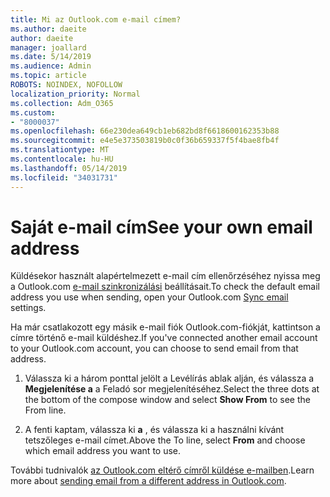 ```yaml
---
title: Mi az Outlook.com e-mail címem?
ms.author: daeite
author: daeite
manager: joallard
ms.date: 5/14/2019
ms.audience: Admin
ms.topic: article
ROBOTS: NOINDEX, NOFOLLOW
localization_priority: Normal
ms.collection: Adm_O365
ms.custom:
- "8000037"
ms.openlocfilehash: 66e230dea649cb1eb682bd8f6618600162353b88
ms.sourcegitcommit: e4e5e373503819b0c0f36b659337f5f4bae8fb4f
ms.translationtype: MT
ms.contentlocale: hu-HU
ms.lasthandoff: 05/14/2019
ms.locfileid: "34031731"
---
```

# <a name="see-your-own-email-address"></a><span data-ttu-id="a7942-102">Saját e-mail cím</span><span class="sxs-lookup"><span data-stu-id="a7942-102">See your own email address</span></span>

<span data-ttu-id="a7942-103">Küldésekor használt alapértelmezett e-mail cím ellenőrzéséhez nyissa meg a Outlook.com [e-mail szinkronizálási](https://outlook.live.com/mail/options/mail/accounts) beállításait.</span><span class="sxs-lookup"><span data-stu-id="a7942-103">To check the default email address you use when sending, open your Outlook.com [Sync email](https://outlook.live.com/mail/options/mail/accounts) settings.</span></span>

<span data-ttu-id="a7942-104">Ha már csatlakozott egy másik e-mail fiók Outlook.com-fiókját, kattintson a címre történő e-mail küldéshez.</span><span class="sxs-lookup"><span data-stu-id="a7942-104">If you've connected another email account to your Outlook.com account, you can choose to send email from that address.</span></span>

1. <span data-ttu-id="a7942-105">Válassza ki a három ponttal jelölt a Levélírás ablak alján, és válassza a **Megjelenítése a** a Feladó sor megjelenítéséhez.</span><span class="sxs-lookup"><span data-stu-id="a7942-105">Select the three dots at the bottom of the compose window and select **Show From** to see the From line.</span></span>

2. <span data-ttu-id="a7942-106">A fenti kaptam, válassza ki **a** , és válassza ki a használni kívánt tetszőleges e-mail címet.</span><span class="sxs-lookup"><span data-stu-id="a7942-106">Above the To line, select **From** and choose which email address you want to use.</span></span>

<span data-ttu-id="a7942-107">További tudnivalók [az Outlook.com eltérő címről küldése e-mailben](https://support.office.com/article/ccba89cb-141c-4a36-8c56-6d16a8556d2e).</span><span class="sxs-lookup"><span data-stu-id="a7942-107">Learn more about [sending email from a different address in Outlook.com](https://support.office.com/article/ccba89cb-141c-4a36-8c56-6d16a8556d2e).</span></span>